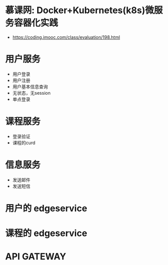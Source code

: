 # 慕课网: Docker+Kubernetes(k8s)微服务容器化实践
- https://coding.imooc.com/class/evaluation/198.html

# 用户服务
- 用户登录
- 用户注册
- 用户基本信息查询
- 无状态，无session
- 单点登录

# 课程服务
- 登录验证
- 课程的curd

# 信息服务
- 发送邮件
- 发送短信

# 用户的 edgeservice
# 课程的 edgeservice
# API GATEWAY